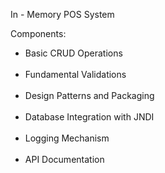In - Memory POS System

Components:
  - Basic CRUD Operations <br><br>
  - Fundamental Validations <br> <br>
  - Design Patterns and Packaging <br> <br>
  - Database Integration with JNDI <br> <br>
  - Logging Mechanism <br> <br>
  - API Documentation
          

